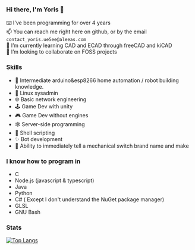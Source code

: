 ### Hi there, I'm Yoris 👋 
⌨️  I've been programming for over 4 years\
📫 You can reach me right here on github, or by the email `contact_yoris.ue5ee@aleeas.com`\
🌱 I’m currently learning CAD and ECAD through freeCAD and kiCAD \
🤝 I’m looking to collaborate on FOSS projects

### Skills
- 🤖 Intermediate arduino&esp8266 home automation / robot building knowledge. 
- 💽 Linux sysadmin
- 🌐 Basic network engineering
- 🕹️ Game Dev with unity
- 🎮 Game Dev without engines
- 🕸️ Server-side programming
- 🔋 Shell scripting
- ✨ Bot development
- 🔘 Ability to immediately tell a mechanical switch brand name and make

### I know how to program in
* C
* Node.js (javascript & typescript)
* Java
* Python
* C# ( Except I don't understand the NuGet package manager)
* GLSL
* GNU Bash

### Stats 

[![Top Langs](https://github-readme-stats.vercel.app/api/top-langs/?username=yoris1&layout=compact)](https://github.com/anuraghazra/github-readme-stats)

<!--
**Yoris1/Yoris1** is a ✨ _special_ ✨ repository because its `README.md` (this file) appears on your GitHub profile.

Here are some ideas to get you started:

- 🔭 I’m currently working on ...
- 🌱 I’m currently learning ...
- 👯 I’m looking to collaborate on ...
- 🤔 I’m looking for help with ...
- 💬 Ask me about ...
- 📫 How to reach me: ...
- 😄 Pronouns: ...
- ⚡ Fun fact: ...
-->
